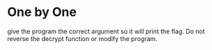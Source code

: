 # One by One

give the program the correct argument so it will print the flag. Do not reverse the decrypt function or modify the program.